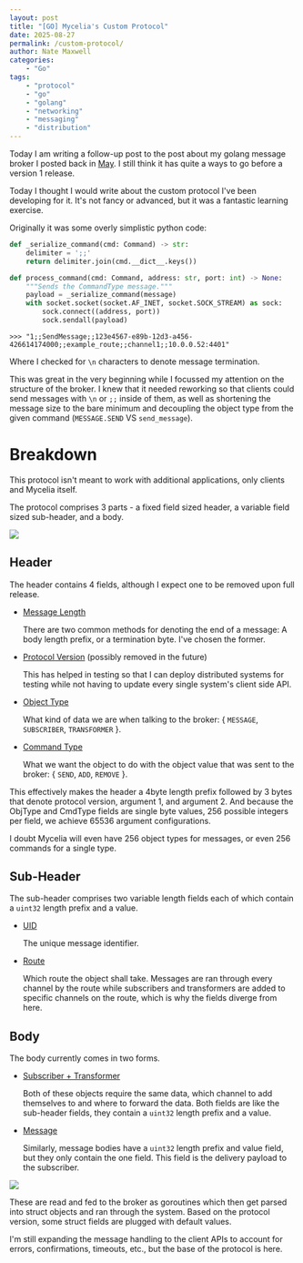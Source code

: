 ```yaml
---
layout: post
title: "[GO] Mycelia's Custom Protocol"
date: 2025-08-27
permalink: /custom-protocol/
author: Nate Maxwell
categories:
    - "Go"
tags:
    - "protocol" 
    - "go"
    - "golang"
    - "networking"
    - "messaging"
    - "distribution"
---
```


Today I am writing a follow-up post to the post about my golang message broker
I posted back in [May](https://nate-maxwell.github.io/go-mycelia-event-broker/).
I still think it has quite a ways to go before a version  1 release.

Today I thought I would write about the custom protocol I've been developing
for it. It's not fancy or advanced, but it was a fantastic learning exercise.

Originally it was some overly simplistic python code:
```python
def _serialize_command(cmd: Command) -> str:
    delimiter = ';;'
    return delimiter.join(cmd.__dict__.keys())

def process_command(cmd: Command, address: str, port: int) -> None:
    """Sends the CommandType message."""
    payload = _serialize_command(message)
    with socket.socket(socket.AF_INET, socket.SOCK_STREAM) as sock:
        sock.connect((address, port))
        sock.sendall(payload)
```
```
>>> "1;;SendMessage;;123e4567-e89b-12d3-a456-426614174000;;example_route;;channel1;;10.0.0.52:4401"
```
Where I checked for `\n` characters to denote message termination.

This was great in the very beginning while I focussed my attention on the
structure of the broker. I knew that it needed reworking so that clients could
send messages with `\n` or `;;` inside of them, as well as shortening the
message size to the bare minimum and decoupling the object type from the given
command (`MESSAGE.SEND` VS `send_message`).

# Breakdown
This protocol isn't meant to work with additional applications, only clients
and Mycelia itself.

The protocol comprises 3 parts - a fixed field sized header, a variable field
sized sub-header, and a body.

<img src="https://i.imgur.com/UE35YBK.png">

## Header
The header contains 4 fields, although I expect one to be removed upon full
release.
* <u>Message Length</u>

    There are two common methods for denoting the end of a message: A body
length prefix, or a termination byte. I've chosen the former.
* <u>Protocol Version</u> (possibly removed in the future)

    This has helped in testing so that I can deploy distributed systems for
    testing while not having to update every single system's client side API.
* <u>Object Type</u>

    What kind of data we are when talking to the broker: { `MESSAGE`,
`SUBSCRIBER`, `TRANSFORMER` }.
* <u>Command Type</u>

    What we want the object to do with the object value that was sent to the
broker: { `SEND`, `ADD`, `REMOVE` }.

This effectively makes the header a 4byte length prefix followed by 3 bytes
that denote protocol version, argument 1, and argument 2. And because the
ObjType and CmdType fields are single byte values, 256 possible integers per
field, we achieve 65536 argument configurations.

I doubt Mycelia will even have 256 object types for messages, or even 256
commands for a single type.

## Sub-Header
The sub-header comprises two variable length fields each of which contain a
`uint32` length prefix and a value.
* <u>UID</u>

    The unique message identifier.
* <u>Route</u>

    Which route the object shall take. Messages are ran through every channel
by the route while subscribers and transformers are added to specific channels
on the route, which is why the fields diverge from here.

## Body
The body currently comes in two forms.
* <u>Subscriber + Transformer</u>

    Both of these objects require the same data, which channel to add
themselves to and where to forward the data. Both fields are like the
sub-header fields, they contain a `uint32` length prefix and a value.

* <u>Message</u>

    Similarly, message bodies have a `uint32` length prefix and value field,
but they only contain the one field. This field is the delivery payload to the
subscriber.

<img src="https://i.imgur.com/6hPqZgC.png">

These are read and fed to the broker as goroutines which then get parsed into
struct objects and ran through the system. Based on the protocol version, some
struct fields are plugged with default values.

I'm still expanding the message handling to the client APIs to account for
errors, confirmations, timeouts, etc., but the base of the protocol is here.
